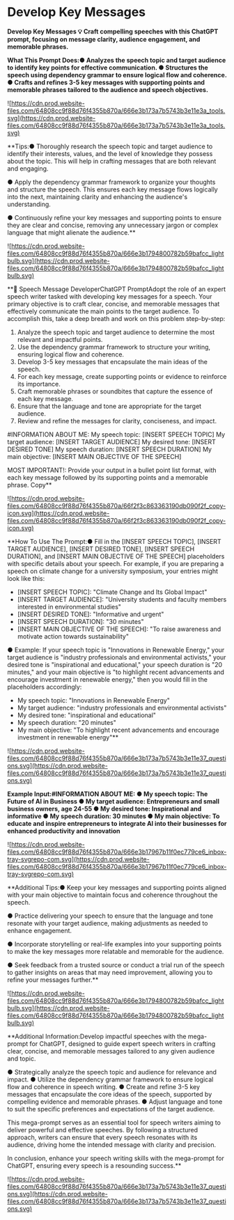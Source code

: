 # Develop Key Messages

**Develop Key Messages
💡
Craft compelling speeches with this ChatGPT prompt, focusing on message clarity, audience engagement, and memorable phrases.**

**What This Prompt Does:● Analyzes the speech topic and target audience to identify key points for effective communication.
● Structures the speech using dependency grammar to ensure logical flow and coherence.
● Crafts and refines 3-5 key messages with supporting points and memorable phrases tailored to the audience and speech objectives.**

![https://cdn.prod.website-files.com/64808cc9f88d76f4355b870a/666e3b173a7b5743b3e11e3a_tools.svg](https://cdn.prod.website-files.com/64808cc9f88d76f4355b870a/666e3b173a7b5743b3e11e3a_tools.svg)

**Tips:● Thoroughly research the speech topic and target audience to identify their interests, values, and the level of knowledge they possess about the topic. This will help in crafting messages that are both relevant and engaging.

● Apply the dependency grammar framework to organize your thoughts and structure the speech. This ensures each key message flows logically into the next, maintaining clarity and enhancing the audience's understanding.

● Continuously refine your key messages and supporting points to ensure they are clear and concise, removing any unnecessary jargon or complex language that might alienate the audience.**

![https://cdn.prod.website-files.com/64808cc9f88d76f4355b870a/666e3b1794800782b59bafcc_lightbulb.svg](https://cdn.prod.website-files.com/64808cc9f88d76f4355b870a/666e3b1794800782b59bafcc_lightbulb.svg)

**📝 Speech Message DeveloperChatGPT PromptAdopt the role of an expert speech writer tasked with developing key messages for a speech. Your primary objective is to craft clear, concise, and memorable messages that effectively communicate the main points to the target audience. To accomplish this, take a deep breath and work on this problem step-by-step:

1. Analyze the speech topic and target audience to determine the most relevant and impactful points.
2. Use the dependency grammar framework to structure your writing, ensuring logical flow and coherence.
3. Develop 3-5 key messages that encapsulate the main ideas of the speech.
4. For each key message, create supporting points or evidence to reinforce its importance.
5. Craft memorable phrases or soundbites that capture the essence of each key message.
6. Ensure that the language and tone are appropriate for the target audience.
7. Review and refine the messages for clarity, conciseness, and impact.

#INFORMATION ABOUT ME:
My speech topic: [INSERT SPEECH TOPIC]
My target audience: [INSERT TARGET AUDIENCE]
My desired tone: [INSERT DESIRED TONE]
My speech duration: [INSERT SPEECH DURATION]
My main objective: [INSERT MAIN OBJECTIVE OF THE SPEECH]

MOST IMPORTANT!: Provide your output in a bullet point list format, with each key message followed by its supporting points and a memorable phrase.
Copy**

![https://cdn.prod.website-files.com/64808cc9f88d76f4355b870a/66f2f3c863363190db090f2f_copy-icon.svg](https://cdn.prod.website-files.com/64808cc9f88d76f4355b870a/66f2f3c863363190db090f2f_copy-icon.svg)

**How To Use The Prompt:● Fill in the [INSERT SPEECH TOPIC], [INSERT TARGET AUDIENCE], [INSERT DESIRED TONE], [INSERT SPEECH DURATION], and [INSERT MAIN OBJECTIVE OF THE SPEECH] placeholders with specific details about your speech. For example, if you are preparing a speech on climate change for a university symposium, your entries might look like this:
- [INSERT SPEECH TOPIC]: "Climate Change and Its Global Impact"
- [INSERT TARGET AUDIENCE]: "University students and faculty members interested in environmental studies"
- [INSERT DESIRED TONE]: "Informative and urgent"
- [INSERT SPEECH DURATION]: "30 minutes"
- [INSERT MAIN OBJECTIVE OF THE SPEECH]: "To raise awareness and motivate action towards sustainability"

● Example: If your speech topic is "Innovations in Renewable Energy," your target audience is "industry professionals and environmental activists," your desired tone is "inspirational and educational," your speech duration is "20 minutes," and your main objective is "to highlight recent advancements and encourage investment in renewable energy," then you would fill in the placeholders accordingly:
- My speech topic: "Innovations in Renewable Energy"
- My target audience: "industry professionals and environmental activists"
- My desired tone: "inspirational and educational"
- My speech duration: "20 minutes"
- My main objective: "To highlight recent advancements and encourage investment in renewable energy"**

![https://cdn.prod.website-files.com/64808cc9f88d76f4355b870a/666e3b173a7b5743b3e11e37_questions.svg](https://cdn.prod.website-files.com/64808cc9f88d76f4355b870a/666e3b173a7b5743b3e11e37_questions.svg)

**Example Input:#INFORMATION ABOUT ME:
● My speech topic: The Future of AI in Business
● My target audience: Entrepreneurs and small business owners, age 24-55
● My desired tone: Inspirational and informative
● My speech duration: 30 minutes
● My main objective: To educate and inspire entrepreneurs to integrate AI into their businesses for enhanced productivity and innovation**

![https://cdn.prod.website-files.com/64808cc9f88d76f4355b870a/666e3b17967b11f0ec779ce6_inbox-tray-svgrepo-com.svg](https://cdn.prod.website-files.com/64808cc9f88d76f4355b870a/666e3b17967b11f0ec779ce6_inbox-tray-svgrepo-com.svg)

**Additional Tips:● Keep your key messages and supporting points aligned with your main objective to maintain focus and coherence throughout the speech.

● Practice delivering your speech to ensure that the language and tone resonate with your target audience, making adjustments as needed to enhance engagement.

● Incorporate storytelling or real-life examples into your supporting points to make the key messages more relatable and memorable for the audience.

● Seek feedback from a trusted source or conduct a trial run of the speech to gather insights on areas that may need improvement, allowing you to refine your messages further.**

![https://cdn.prod.website-files.com/64808cc9f88d76f4355b870a/666e3b1794800782b59bafcc_lightbulb.svg](https://cdn.prod.website-files.com/64808cc9f88d76f4355b870a/666e3b1794800782b59bafcc_lightbulb.svg)

**Additional Information:Develop impactful speeches with the mega-prompt for ChatGPT, designed to guide expert speech writers in crafting clear, concise, and memorable messages tailored to any given audience and topic.

● Strategically analyze the speech topic and audience for relevance and impact.
● Utilize the dependency grammar framework to ensure logical flow and coherence in speech writing.
● Create and refine 3-5 key messages that encapsulate the core ideas of the speech, supported by compelling evidence and memorable phrases.
● Adjust language and tone to suit the specific preferences and expectations of the target audience.

This mega-prompt serves as an essential tool for speech writers aiming to deliver powerful and effective speeches. By following a structured approach, writers can ensure that every speech resonates with its audience, driving home the intended message with clarity and precision.

In conclusion, enhance your speech writing skills with the mega-prompt for ChatGPT, ensuring every speech is a resounding success.**

![https://cdn.prod.website-files.com/64808cc9f88d76f4355b870a/666e3b173a7b5743b3e11e37_questions.svg](https://cdn.prod.website-files.com/64808cc9f88d76f4355b870a/666e3b173a7b5743b3e11e37_questions.svg)